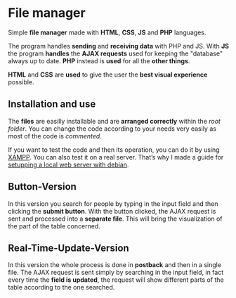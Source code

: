 # File manager
Simple **file manager** made with **HTML**, **CSS**, **JS** and **PHP** languages.

The program handles **sending** and **receiving data** with PHP and JS. With **JS** the program **handles** the **AJAX requests** used for keeping the "database" always up to date.
**PHP** instead is **used** for all the **other things**.

**HTML** and **CSS** are **used** to give the user the **best visual experience** possible.

## Installation and use
The **files** are easilly installable and are **arranged correctly** within the *root folder*. You can change the code according to your needs very easily as most of the code is *commented*.

If you want to test the code and then its operation, you can do it by using [XAMPP]("https://www.apachefriends.org/it/index.html"). You can also test it on a real server. That’s why I made a guide for [setupping a local web server with debian]("https://github.com/SaaS-28/local-web-server-setup").

## Button-Version
In this version you search for people by typing in the input field and then clicking the **submit button**. With the button clicked, the AJAX request is sent and processed into a **separate file**. This will bring the visualization of the part of the table concerned.

## Real-Time-Update-Version
In this version the whole process is done in **postback** and then in a single file. The AJAX request is sent simply by searching in the input field, in fact every time the **field is updated**, the request will show different parts of the table according to the one searched.
